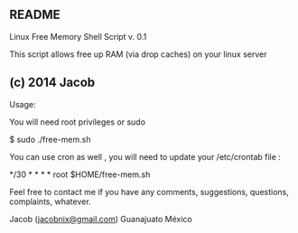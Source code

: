 README
--------------------------------------------
Linux Free Memory Shell Script v. 0.1

This script allows free up RAM (via drop caches) on your linux server

(c) 2014 Jacob 
--------------------------------------------

Usage: 

You will need root privileges or sudo

$ sudo ./free-mem.sh

You can use cron as well , you will need to update your /etc/crontab file :

*/30 * * * * root $HOME/free-mem.sh

Feel free to contact me if you have any comments, suggestions, questions, complaints, whatever.

Jacob (jacobnix@gmail.com)
Guanajuato México


